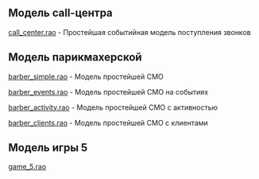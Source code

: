 ## Модель call-центра
[call_center.rao](models/call_center.rao) - Простейшая событийная модель поступления звонков

## Модель парикмахерской
[barber_simple.rao](models/barber_simple.rao) - Модель простейшей СМО

[barber_events.rao](models/barber_events.rao) - Модель простейшей СМО на событиях

[barber_activity.rao](models/barber_activity.rao) - Модель простейшей СМО с активностью

[barber_clients.rao](models/barber_clients.rao) - Модель простейшей СМО с клиентами

## Модель игры 5
[game_5.rao](models/game_5.rao)
